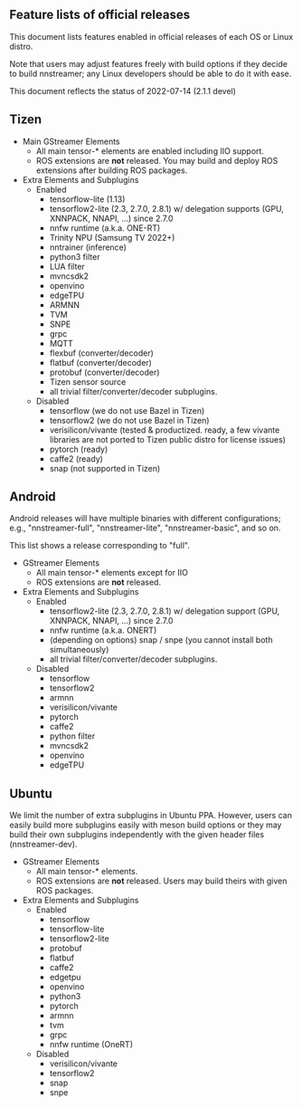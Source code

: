 ## Feature lists of official releases

This document lists features enabled in official releases of each OS or Linux distro.

Note that users may adjust features freely with build options if they decide to build nnstreamer; any Linux developers should be able to do it with ease.

This document reflects the status of 2022-07-14 (2.1.1 devel)


## Tizen

- Main GStreamer Elements
    - All main tensor-\* elements are enabled including IIO support.
    - ROS extensions are **not** released. You may build and deploy ROS extensions after building ROS packages.
- Extra Elements and Subplugins
    - Enabled
        - tensorflow-lite (1.13)
        - tensorflow2-lite (2.3, 2.7.0, 2.8.1) w/ delegation supports (GPU, XNNPACK, NNAPI, ...) since 2.7.0
        - nnfw runtime (a.k.a. ONE-RT)
        - Trinity NPU (Samsung TV 2022+)
        - nntrainer (inference)
        - python3 filter
        - LUA filter
        - mvncsdk2
        - openvino
        - edgeTPU
        - ARMNN
        - TVM
        - SNPE
        - grpc
        - MQTT
        - flexbuf (converter/decoder)
        - flatbuf (converter/decoder)
        - protobuf (converter/decoder)
        - Tizen sensor source
        - all trivial filter/converter/decoder subplugins.
    - Disabled
        - tensorflow (we do not use Bazel in Tizen)
        - tensorflow2 (we do not use Bazel in Tizen)
        - verisilicon/vivante (tested & productized. ready, a few vivante libraries are not ported to Tizen public distro for license issues)
        - pytorch (ready)
        - caffe2 (ready)
        - snap (not supported in Tizen)


## Android

Android releases will have multiple binaries with different configurations; e.g., "nnstreamer-full", "nnstreamer-lite", "nnstreamer-basic", and so on.

This list shows a release corresponding to "full".

- GStreamer Elements
    - All main tensor-\* elements except for IIO
    - ROS extensions are **not** released.
- Extra Elements and Subplugins
    - Enabled
        - tensorflow2-lite (2.3, 2.7.0, 2.8.1) w/ delegation support (GPU, XNNPACK, NNAPI, ...) since 2.7.0
        - nnfw runtime (a.k.a. ONERT)
        - (depending on options) snap / snpe (you cannot install both simultaneously)
        - all trivial filter/converter/decoder subplugins.
    - Disabled
        - tensorflow
        - tensorflow2
        - armnn
        - verisilicon/vivante
        - pytorch
        - caffe2
        - python filter
        - mvncsdk2
        - openvino
        - edgeTPU

## Ubuntu

We limit the number of extra subplugins in Ubuntu PPA. However, users can easily build more subplugins easily with meson build options or they may build their own subplugins independently with the given header files (nnstreamer-dev).

- GStreamer Elements
    - All main tensor-\* elements.
    - ROS extensions are **not** released. Users may build theirs with given ROS packages.
- Extra Elements and Subplugins
    - Enabled
        - tensorflow
        - tensorflow-lite
        - tensorflow2-lite
        - protobuf
        - flatbuf
        - caffe2
        - edgetpu
        - openvino
        - python3
        - pytorch
        - armnn
        - tvm
        - grpc
        - nnfw runtime (OneRT)
    - Disabled
        - verisilicon/vivante
        - tensorflow2
        - snap
        - snpe
